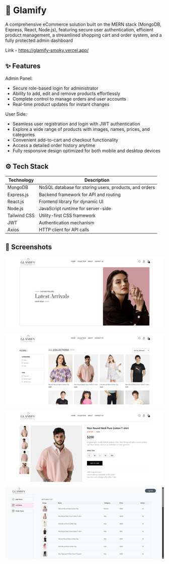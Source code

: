 
# 🛒 Glamify

A comprehensive eCommerce solution built on the MERN stack (MongoDB, Express, React, Node.js), featuring secure user authentication, efficient product management, a streamlined shopping cart and order system, and a fully protected admin dashboard

Link - https://glamify-smoky.vercel.app/





## ✨ Features

Admin Panel:
- Secure role-based login for administrator
- Ability to add, edit and remove products effortlessly
- Complete control to manage orders and user accounts
- Real-time product updates for instant changes

User Side:
- Seamless user registration and login with JWT authentication
- Explore a wide range of products with images, names, prices, and categories
- Convenient add-to-cart and checkout functionality
- Access a detailed order history anytime
- Fully responsive design optimized for both mobile and desktop devices




## ⚙️ Tech Stack

| Technology             | Description                                                                |
| ----------------- | ------------------------------------------------------------------ |
| MongoDB | NoSQL database for storing users, products, and orders |
| Express.js | Backend framework for API and routing |
| React.js | Frontend library for dynamic UI |
| Node.js | JavaScript runtime for server-side |
| Tailwind CSS | Utility-first CSS framework |
| JWT | Authentication mechanism |
| Axios | HTTP client for API calls|


## 📸 Screenshots

![Home](https://github.com/DeepshikhaJana/Glamify/blob/b7b095bb70136265bcd308216589e9de424a27b9/Screenshot%201.png)

![Collection](https://github.com/DeepshikhaJana/Glamify/blob/b7b095bb70136265bcd308216589e9de424a27b9/Screenshot%202.png)

![Product](https://github.com/DeepshikhaJana/Glamify/blob/b7b095bb70136265bcd308216589e9de424a27b9/Screenshot%203.png)

![Admin](https://github.com/DeepshikhaJana/Glamify/blob/b7b095bb70136265bcd308216589e9de424a27b9/Screenshot%204.png)
